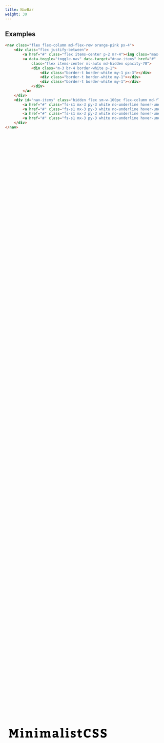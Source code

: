```yaml
---
title: NavBar
weight: 30
---
```


## Examples

```html
<nav class="flex flex-column md-flex-row orange-pink px-4">
    <div class="flex justify-between">
        <a href="#" class="flex items-center p-2 mr-4"><img class="max-h-l3 w-auto" src="/logo-light.svg" /></a>
        <a data-toggle="toggle-nav" data-target="#nav-items" href="#"
            class="flex items-center ml-auto md-hidden opacity-70">
            <div class="m-3 br-4 border-white p-1">
                <div class="border-t border-white my-1 px-3"></div>
                <div class="border-t border-white my-1"></div>
                <div class="border-t border-white my-1"></div>
            </div>
        </a>
    </div>
    <div id="nav-items" class="hidden flex sm-w-100pc flex-column md-flex md-flex-row md-justify-start items-center">
        <a href="#" class="fs-s1 mx-3 py-3 white no-underline hover-underline">Home</a>
        <a href="#" class="fs-s1 mx-3 py-3 white no-underline hover-underline">Features</a>
        <a href="#" class="fs-s1 mx-3 py-3 white no-underline hover-underline">Pricing</a>
        <a href="#" class="fs-s1 mx-3 py-3 white no-underline hover-underline">Contact</a>
    </div>
</nav>
```

<nav class="flex flex-column md-flex-row orange-pink px-4">
    <div class="flex justify-between">
        <a href="#" class="flex items-center p-2 mr-4">
            <svg class="grav-logo fill-slategray-lighter" style="width:100%; height:100%;" version="1.1" xmlns="http://www.w3.org/2000/svg" viewBox="0 0 704 140"><path d="M16.925,98l0-4.675l4.125-1.65l0-25.85l-4.125-1.65l0-4.675l14.19-0.275l8.25,18.315l8.635-18.04l13.2-0.275l0,4.95l-3.96,1.65l0,25.85l4.125,1.65l0,4.675l-16.39,0l0-4.675l4.29-1.65l0-20.68l-1.485,3.63l-6.215,12.925l-5.94,0.275l-6.325-13.035l-0.935-2.86l0,19.745l4.235,1.65l0,4.675l-15.675,0z M72.44805,59.225c0-3.135,2.255-4.95,4.73-4.95c2.86,0,4.62,1.485,4.62,4.95c0,3.245-2.365,5.005-4.62,5.005c-2.97,0-4.73-1.76-4.73-5.005z M81.68805,92.225l3.85,1.375l0,4.4l-16.5,0l0-4.4l4.4-1.375l0-17.875l-4.4-1.375l0-4.4l12.65-0.275l0,23.925z M104.5961,68.3l0.385,3.795s5.225-4.235,10.12-4.235c5.335,0,8.36,3.795,8.36,9.79l0,14.575l3.85,1.375l0,4.4l-15.125,0l0-4.4l3.025-1.375l0-13.09c0-2.53-1.43-4.4-3.74-4.4c-3.41,0-5.885,3.135-5.885,3.135l0,14.355l3.025,1.375l0,4.4l-15.675,0l0-4.4l4.4-1.375l0-17.875l-4.4-1.375l0-4.4z M137.84415,59.225c0-3.135,2.255-4.95,4.73-4.95c2.86,0,4.62,1.485,4.62,4.95c0,3.245-2.365,5.005-4.62,5.005c-2.97,0-4.73-1.76-4.73-5.005z M147.08415,92.225l3.85,1.375l0,4.4l-16.5,0l0-4.4l4.4-1.375l0-17.875l-4.4-1.375l0-4.4l12.65-0.275l0,23.925z M209.6472,93.6l0,4.4l-14.905,0l0-4.4l2.915-1.375l0-13.09c0-3.025-0.88-4.51-3.19-4.51c-3.575,0-6.105,2.86-6.105,2.86l0,14.74l2.86,1.375l0,4.4l-13.97,0l0-4.4l2.86-1.375l0-13.09c0-3.025-0.77-4.51-3.135-4.51c-3.575,0-6.16,2.86-6.16,2.86l0,14.74l2.915,1.375l0,4.4l-15.4,0l0-4.4l4.235-1.375l0-17.875l-4.18-1.375l0-4.4l11.495-0.275l0.385,3.905s4.785-4.455,9.625-4.455c3.905,0,6.325,1.815,7.59,4.73c0.935-0.935,5.06-4.73,9.955-4.73c5.775,0,8.47,3.74,8.47,9.9l0,14.575z M235.52525,98l-0.99-3.575s-4.235,4.125-8.91,4.125c-5.335,0-8.58-3.135-8.58-8.635c0-6.49,4.895-9.075,13.255-9.075l3.85,0l0-3.025c0-2.805-1.485-4.015-4.235-4.015c-2.805,0-4.84,0.825-4.84,0.825l-0.825,3.465l-4.95,0l-0.385-8.14s6.655-2.2,11.935-2.2c8.36,0,11.55,2.915,11.55,10.89l0,13.585l4.125,0.99l0,4.4z M234.15025,85.515l-3.135,0c-4.29,0-5.995,1.1-5.995,3.575c0,2.09,1.155,3.3,3.245,3.3c2.915,0,5.885-3.19,5.885-3.19l0-3.685z M265.5283,92.225l4.95,1.375l0,4.4l-17.655,0l0-4.4l4.4-1.375l0-30.91l-4.4-1.1l0-4.4l12.705-0.44l0,36.85z M279.91135,59.225c0-3.135,2.255-4.95,4.73-4.95c2.86,0,4.62,1.485,4.62,4.95c0,3.245-2.365,5.005-4.62,5.005c-2.97,0-4.73-1.76-4.73-5.005z M289.15135,92.225l3.85,1.375l0,4.4l-16.5,0l0-4.4l4.4-1.375l0-17.875l-4.4-1.375l0-4.4l12.65-0.275l0,23.925z M305.5144,88.375l0.44,3.575s1.925,0.55,4.62,0.55c3.025,0,4.51-0.935,4.51-2.695c0-4.51-14.685-2.86-14.685-12.65c0-6.875,5.5-9.405,11.33-9.405c4.95,0,10.23,1.65,10.23,1.65l-0.22,8.25l-4.675,0l-0.825-3.3s-1.595-0.55-3.795-0.55c-2.365,0-3.795,0.99-3.795,2.805c0,4.455,14.685,2.53,14.685,12.045c0,6.325-5.115,9.9-12.65,9.9c-5.225,0-10.12-1.21-10.12-1.21l0-8.965l4.95,0z M350.53245,90.96l1.98,4.18c-2.695,1.98-5.775,3.41-9.35,3.41c-6.325,0-8.14-4.4-8.14-10.725l0-12.65l-5.115,0l0-5.335l5.115-0.715l0-7.59l8.25-1.485l0,9.075l7.7,0l0,6.05l-7.7,0l0,12.1c0,3.52,0.605,4.95,2.915,4.95c1.485,0,3.63-0.88,4.345-1.265z M385.5955,71.6l-1.265-5.28s-2.585-0.88-6.16-0.88c-5.775,0-9.075,4.29-9.075,13.475c0,8.91,3.575,12.65,9.35,12.65c5.5,0,10.45-3.85,10.45-3.85l3.025,4.95s-5.775,5.995-14.41,5.995c-11.165,0-17.6-6.71-17.6-19.47c0-12.925,7.26-20.625,18.535-20.625c6.655,0,12.815,2.585,12.815,2.585l-0.275,10.45l-5.39,0z M406.41355,86.065l0.825,4.62s2.2,1.155,5.39,1.155c3.52,0,6.655-1.54,6.655-4.455c0-6.435-18.59-3.575-18.59-17.16c0-7.59,5.995-11.66,13.97-11.66c6.215,0,12.1,2.2,12.1,2.2l-0.275,10.01l-5.06,0l-1.375-4.675s-2.475-0.825-4.84-0.825c-3.905,0-5.83,1.705-5.83,3.905c0,6.38,18.535,3.85,18.535,16.775c0,8.25-6.38,12.76-14.85,12.76c-6.215,0-12.265-2.09-12.265-2.09l0-10.56l5.61,0z M443.5116,86.065l0.825,4.62s2.2,1.155,5.39,1.155c3.52,0,6.655-1.54,6.655-4.455c0-6.435-18.59-3.575-18.59-17.16c0-7.59,5.995-11.66,13.97-11.66c6.215,0,12.1,2.2,12.1,2.2l-0.275,10.01l-5.06,0l-1.375-4.675s-2.475-0.825-4.84-0.825c-3.905,0-5.83,1.705-5.83,3.905c0,6.38,18.535,3.85,18.535,16.775c0,8.25-6.38,12.76-14.85,12.76c-6.215,0-12.265-2.09-12.265-2.09l0-10.56l5.61,0z"/></svg>
        </a>
        <a data-toggle="toggle-nav" data-target="#nav-items" href="#"
            class="flex items-center ml-auto md-hidden opacity-70">
            <div class="m-3 br-4 border-white p-1">
                <div class="border-t border-white my-1 px-3"></div>
                <div class="border-t border-white my-1"></div>
                <div class="border-t border-white my-1"></div>
            </div>
        </a>
    </div>
    <div id="nav-items" class="hidden flex sm-w-100pc flex-column md-flex md-flex-row md-justify-start items-center">
        <a href="#" class="fs-s1 mx-3 py-3 white no-underline hover-underline">Home</a>
        <a href="#" class="fs-s1 mx-3 py-3 white no-underline hover-underline">Features</a>
        <a href="#" class="fs-s1 mx-3 py-3 white no-underline hover-underline">Pricing</a>
        <a href="#" class="fs-s1 mx-3 py-3 white no-underline hover-underline">Contact</a>
    </div>
</nav>

```html
<nav class="flex flex-column md-flex-row bg-gray-darkest px-4">
    <div class="flex justify-between">
        <a href="#" class="flex items-center p-2 mr-4"><img class="max-h-l3 w-auto" src="/logo-light.svg" /></a>
        <a data-toggle="toggle-nav" data-target="#nav-items" href="#"
            class="flex items-center ml-auto md-hidden opacity-70">
            <div class="m-3 br-4 border-gray-lighter p-1">
                <div class="border-t border-gray-lighter my-1 px-3"></div>
                <div class="border-t border-gray-lighter my-1"></div>
                <div class="border-t border-gray-lighter my-1"></div>
            </div>
        </a>
    </div>
    <div id="nav-items" class="hidden flex sm-w-100pc flex-column md-flex md-flex-row md-justify-start items-center">
        <a href="#" class="fs-s1 mx-3 py-3 gray-lighter no-underline hover-underline">Home</a>
        <a href="#" class="fs-s1 mx-3 py-3 gray-lighter no-underline hover-underline">Features</a>
        <a href="#" class="fs-s1 mx-3 py-3 gray-lighter no-underline hover-underline">Pricing</a>
        <a href="#" class="fs-s1 mx-3 py-3 gray-lighter no-underline hover-underline">Contact</a>
    </div>
</nav>
```

<nav class="flex flex-column md-flex-row bg-gray-darkest px-4">
    <div class="flex justify-between">
        <a href="#" class="flex items-center p-2 mr-4">
            <svg class="grav-logo fill-slategray-lighter" style="width:100%; height:100%;" version="1.1" xmlns="http://www.w3.org/2000/svg" viewBox="0 0 704 140"><path d="M16.925,98l0-4.675l4.125-1.65l0-25.85l-4.125-1.65l0-4.675l14.19-0.275l8.25,18.315l8.635-18.04l13.2-0.275l0,4.95l-3.96,1.65l0,25.85l4.125,1.65l0,4.675l-16.39,0l0-4.675l4.29-1.65l0-20.68l-1.485,3.63l-6.215,12.925l-5.94,0.275l-6.325-13.035l-0.935-2.86l0,19.745l4.235,1.65l0,4.675l-15.675,0z M72.44805,59.225c0-3.135,2.255-4.95,4.73-4.95c2.86,0,4.62,1.485,4.62,4.95c0,3.245-2.365,5.005-4.62,5.005c-2.97,0-4.73-1.76-4.73-5.005z M81.68805,92.225l3.85,1.375l0,4.4l-16.5,0l0-4.4l4.4-1.375l0-17.875l-4.4-1.375l0-4.4l12.65-0.275l0,23.925z M104.5961,68.3l0.385,3.795s5.225-4.235,10.12-4.235c5.335,0,8.36,3.795,8.36,9.79l0,14.575l3.85,1.375l0,4.4l-15.125,0l0-4.4l3.025-1.375l0-13.09c0-2.53-1.43-4.4-3.74-4.4c-3.41,0-5.885,3.135-5.885,3.135l0,14.355l3.025,1.375l0,4.4l-15.675,0l0-4.4l4.4-1.375l0-17.875l-4.4-1.375l0-4.4z M137.84415,59.225c0-3.135,2.255-4.95,4.73-4.95c2.86,0,4.62,1.485,4.62,4.95c0,3.245-2.365,5.005-4.62,5.005c-2.97,0-4.73-1.76-4.73-5.005z M147.08415,92.225l3.85,1.375l0,4.4l-16.5,0l0-4.4l4.4-1.375l0-17.875l-4.4-1.375l0-4.4l12.65-0.275l0,23.925z M209.6472,93.6l0,4.4l-14.905,0l0-4.4l2.915-1.375l0-13.09c0-3.025-0.88-4.51-3.19-4.51c-3.575,0-6.105,2.86-6.105,2.86l0,14.74l2.86,1.375l0,4.4l-13.97,0l0-4.4l2.86-1.375l0-13.09c0-3.025-0.77-4.51-3.135-4.51c-3.575,0-6.16,2.86-6.16,2.86l0,14.74l2.915,1.375l0,4.4l-15.4,0l0-4.4l4.235-1.375l0-17.875l-4.18-1.375l0-4.4l11.495-0.275l0.385,3.905s4.785-4.455,9.625-4.455c3.905,0,6.325,1.815,7.59,4.73c0.935-0.935,5.06-4.73,9.955-4.73c5.775,0,8.47,3.74,8.47,9.9l0,14.575z M235.52525,98l-0.99-3.575s-4.235,4.125-8.91,4.125c-5.335,0-8.58-3.135-8.58-8.635c0-6.49,4.895-9.075,13.255-9.075l3.85,0l0-3.025c0-2.805-1.485-4.015-4.235-4.015c-2.805,0-4.84,0.825-4.84,0.825l-0.825,3.465l-4.95,0l-0.385-8.14s6.655-2.2,11.935-2.2c8.36,0,11.55,2.915,11.55,10.89l0,13.585l4.125,0.99l0,4.4z M234.15025,85.515l-3.135,0c-4.29,0-5.995,1.1-5.995,3.575c0,2.09,1.155,3.3,3.245,3.3c2.915,0,5.885-3.19,5.885-3.19l0-3.685z M265.5283,92.225l4.95,1.375l0,4.4l-17.655,0l0-4.4l4.4-1.375l0-30.91l-4.4-1.1l0-4.4l12.705-0.44l0,36.85z M279.91135,59.225c0-3.135,2.255-4.95,4.73-4.95c2.86,0,4.62,1.485,4.62,4.95c0,3.245-2.365,5.005-4.62,5.005c-2.97,0-4.73-1.76-4.73-5.005z M289.15135,92.225l3.85,1.375l0,4.4l-16.5,0l0-4.4l4.4-1.375l0-17.875l-4.4-1.375l0-4.4l12.65-0.275l0,23.925z M305.5144,88.375l0.44,3.575s1.925,0.55,4.62,0.55c3.025,0,4.51-0.935,4.51-2.695c0-4.51-14.685-2.86-14.685-12.65c0-6.875,5.5-9.405,11.33-9.405c4.95,0,10.23,1.65,10.23,1.65l-0.22,8.25l-4.675,0l-0.825-3.3s-1.595-0.55-3.795-0.55c-2.365,0-3.795,0.99-3.795,2.805c0,4.455,14.685,2.53,14.685,12.045c0,6.325-5.115,9.9-12.65,9.9c-5.225,0-10.12-1.21-10.12-1.21l0-8.965l4.95,0z M350.53245,90.96l1.98,4.18c-2.695,1.98-5.775,3.41-9.35,3.41c-6.325,0-8.14-4.4-8.14-10.725l0-12.65l-5.115,0l0-5.335l5.115-0.715l0-7.59l8.25-1.485l0,9.075l7.7,0l0,6.05l-7.7,0l0,12.1c0,3.52,0.605,4.95,2.915,4.95c1.485,0,3.63-0.88,4.345-1.265z M385.5955,71.6l-1.265-5.28s-2.585-0.88-6.16-0.88c-5.775,0-9.075,4.29-9.075,13.475c0,8.91,3.575,12.65,9.35,12.65c5.5,0,10.45-3.85,10.45-3.85l3.025,4.95s-5.775,5.995-14.41,5.995c-11.165,0-17.6-6.71-17.6-19.47c0-12.925,7.26-20.625,18.535-20.625c6.655,0,12.815,2.585,12.815,2.585l-0.275,10.45l-5.39,0z M406.41355,86.065l0.825,4.62s2.2,1.155,5.39,1.155c3.52,0,6.655-1.54,6.655-4.455c0-6.435-18.59-3.575-18.59-17.16c0-7.59,5.995-11.66,13.97-11.66c6.215,0,12.1,2.2,12.1,2.2l-0.275,10.01l-5.06,0l-1.375-4.675s-2.475-0.825-4.84-0.825c-3.905,0-5.83,1.705-5.83,3.905c0,6.38,18.535,3.85,18.535,16.775c0,8.25-6.38,12.76-14.85,12.76c-6.215,0-12.265-2.09-12.265-2.09l0-10.56l5.61,0z M443.5116,86.065l0.825,4.62s2.2,1.155,5.39,1.155c3.52,0,6.655-1.54,6.655-4.455c0-6.435-18.59-3.575-18.59-17.16c0-7.59,5.995-11.66,13.97-11.66c6.215,0,12.1,2.2,12.1,2.2l-0.275,10.01l-5.06,0l-1.375-4.675s-2.475-0.825-4.84-0.825c-3.905,0-5.83,1.705-5.83,3.905c0,6.38,18.535,3.85,18.535,16.775c0,8.25-6.38,12.76-14.85,12.76c-6.215,0-12.265-2.09-12.265-2.09l0-10.56l5.61,0z"/></svg>
        </a>
        <a data-toggle="toggle-nav" data-target="#nav-items" href="#"
            class="flex items-center ml-auto md-hidden opacity-70">
            <div class="m-3 br-4 border-gray-lighter p-1">
                <div class="border-t border-gray-lighter my-1 px-3"></div>
                <div class="border-t border-gray-lighter my-1"></div>
                <div class="border-t border-gray-lighter my-1"></div>
            </div>
        </a>
    </div>
    <div id="nav-items" class="hidden flex sm-w-100pc flex-column md-flex md-flex-row md-justify-start items-center">
        <a href="#" class="fs-s1 mx-3 py-3 gray-lighter no-underline hover-underline">Home</a>
        <a href="#" class="fs-s1 mx-3 py-3 gray-lighter no-underline hover-underline">Features</a>
        <a href="#" class="fs-s1 mx-3 py-3 gray-lighter no-underline hover-underline">Pricing</a>
        <a href="#" class="fs-s1 mx-3 py-3 gray-lighter no-underline hover-underline">Contact</a>
    </div>
</nav>

```html
<nav class="flex flex-column md-flex-row bg-gray-lighter px-4">
    <div class="flex justify-between">
        <a href="#" class="flex items-center p-2 mr-4"><img class="max-h-l3 w-auto" src="/logo-dark.svg" /></a>
        <a data-toggle="toggle-nav" data-target="#nav-items" href="#"
            class="flex items-center ml-auto md-hidden opacity-70">
            <div class="m-3 br-4 border-gray-darkest p-1">
                <div class="border-t border-gray-darkest my-1 px-3"></div>
                <div class="border-t border-gray-darkest my-1"></div>
                <div class="border-t border-gray-darkest my-1"></div>
            </div>
        </a>
    </div>
    <div id="nav-items" class="hidden flex sm-w-100pc flex-column md-flex md-flex-row md-justify-start items-center">
        <a href="#" class="fs-s1 mx-3 py-3 gray-darkest no-underline hover-underline">Home</a>
        <a href="#" class="fs-s1 mx-3 py-3 gray-darkest no-underline hover-underline">Features</a>
        <a href="#" class="fs-s1 mx-3 py-3 gray-darkest no-underline hover-underline">Pricing</a>
        <a href="#" class="fs-s1 mx-3 py-3 gray-darkest no-underline hover-underline">Contact</a>
    </div>
</nav>
```

<nav class="flex flex-column md-flex-row bg-gray-lighter px-4">
    <div class="flex justify-between">
        <a href="#" class="flex items-center p-2 mr-4">
            <svg class="grav-logo fill-slategray-dark" style="width:100%; height:100%;" version="1.1" xmlns="http://www.w3.org/2000/svg" viewBox="0 0 704 140"><path d="M16.925,98l0-4.675l4.125-1.65l0-25.85l-4.125-1.65l0-4.675l14.19-0.275l8.25,18.315l8.635-18.04l13.2-0.275l0,4.95l-3.96,1.65l0,25.85l4.125,1.65l0,4.675l-16.39,0l0-4.675l4.29-1.65l0-20.68l-1.485,3.63l-6.215,12.925l-5.94,0.275l-6.325-13.035l-0.935-2.86l0,19.745l4.235,1.65l0,4.675l-15.675,0z M72.44805,59.225c0-3.135,2.255-4.95,4.73-4.95c2.86,0,4.62,1.485,4.62,4.95c0,3.245-2.365,5.005-4.62,5.005c-2.97,0-4.73-1.76-4.73-5.005z M81.68805,92.225l3.85,1.375l0,4.4l-16.5,0l0-4.4l4.4-1.375l0-17.875l-4.4-1.375l0-4.4l12.65-0.275l0,23.925z M104.5961,68.3l0.385,3.795s5.225-4.235,10.12-4.235c5.335,0,8.36,3.795,8.36,9.79l0,14.575l3.85,1.375l0,4.4l-15.125,0l0-4.4l3.025-1.375l0-13.09c0-2.53-1.43-4.4-3.74-4.4c-3.41,0-5.885,3.135-5.885,3.135l0,14.355l3.025,1.375l0,4.4l-15.675,0l0-4.4l4.4-1.375l0-17.875l-4.4-1.375l0-4.4z M137.84415,59.225c0-3.135,2.255-4.95,4.73-4.95c2.86,0,4.62,1.485,4.62,4.95c0,3.245-2.365,5.005-4.62,5.005c-2.97,0-4.73-1.76-4.73-5.005z M147.08415,92.225l3.85,1.375l0,4.4l-16.5,0l0-4.4l4.4-1.375l0-17.875l-4.4-1.375l0-4.4l12.65-0.275l0,23.925z M209.6472,93.6l0,4.4l-14.905,0l0-4.4l2.915-1.375l0-13.09c0-3.025-0.88-4.51-3.19-4.51c-3.575,0-6.105,2.86-6.105,2.86l0,14.74l2.86,1.375l0,4.4l-13.97,0l0-4.4l2.86-1.375l0-13.09c0-3.025-0.77-4.51-3.135-4.51c-3.575,0-6.16,2.86-6.16,2.86l0,14.74l2.915,1.375l0,4.4l-15.4,0l0-4.4l4.235-1.375l0-17.875l-4.18-1.375l0-4.4l11.495-0.275l0.385,3.905s4.785-4.455,9.625-4.455c3.905,0,6.325,1.815,7.59,4.73c0.935-0.935,5.06-4.73,9.955-4.73c5.775,0,8.47,3.74,8.47,9.9l0,14.575z M235.52525,98l-0.99-3.575s-4.235,4.125-8.91,4.125c-5.335,0-8.58-3.135-8.58-8.635c0-6.49,4.895-9.075,13.255-9.075l3.85,0l0-3.025c0-2.805-1.485-4.015-4.235-4.015c-2.805,0-4.84,0.825-4.84,0.825l-0.825,3.465l-4.95,0l-0.385-8.14s6.655-2.2,11.935-2.2c8.36,0,11.55,2.915,11.55,10.89l0,13.585l4.125,0.99l0,4.4z M234.15025,85.515l-3.135,0c-4.29,0-5.995,1.1-5.995,3.575c0,2.09,1.155,3.3,3.245,3.3c2.915,0,5.885-3.19,5.885-3.19l0-3.685z M265.5283,92.225l4.95,1.375l0,4.4l-17.655,0l0-4.4l4.4-1.375l0-30.91l-4.4-1.1l0-4.4l12.705-0.44l0,36.85z M279.91135,59.225c0-3.135,2.255-4.95,4.73-4.95c2.86,0,4.62,1.485,4.62,4.95c0,3.245-2.365,5.005-4.62,5.005c-2.97,0-4.73-1.76-4.73-5.005z M289.15135,92.225l3.85,1.375l0,4.4l-16.5,0l0-4.4l4.4-1.375l0-17.875l-4.4-1.375l0-4.4l12.65-0.275l0,23.925z M305.5144,88.375l0.44,3.575s1.925,0.55,4.62,0.55c3.025,0,4.51-0.935,4.51-2.695c0-4.51-14.685-2.86-14.685-12.65c0-6.875,5.5-9.405,11.33-9.405c4.95,0,10.23,1.65,10.23,1.65l-0.22,8.25l-4.675,0l-0.825-3.3s-1.595-0.55-3.795-0.55c-2.365,0-3.795,0.99-3.795,2.805c0,4.455,14.685,2.53,14.685,12.045c0,6.325-5.115,9.9-12.65,9.9c-5.225,0-10.12-1.21-10.12-1.21l0-8.965l4.95,0z M350.53245,90.96l1.98,4.18c-2.695,1.98-5.775,3.41-9.35,3.41c-6.325,0-8.14-4.4-8.14-10.725l0-12.65l-5.115,0l0-5.335l5.115-0.715l0-7.59l8.25-1.485l0,9.075l7.7,0l0,6.05l-7.7,0l0,12.1c0,3.52,0.605,4.95,2.915,4.95c1.485,0,3.63-0.88,4.345-1.265z M385.5955,71.6l-1.265-5.28s-2.585-0.88-6.16-0.88c-5.775,0-9.075,4.29-9.075,13.475c0,8.91,3.575,12.65,9.35,12.65c5.5,0,10.45-3.85,10.45-3.85l3.025,4.95s-5.775,5.995-14.41,5.995c-11.165,0-17.6-6.71-17.6-19.47c0-12.925,7.26-20.625,18.535-20.625c6.655,0,12.815,2.585,12.815,2.585l-0.275,10.45l-5.39,0z M406.41355,86.065l0.825,4.62s2.2,1.155,5.39,1.155c3.52,0,6.655-1.54,6.655-4.455c0-6.435-18.59-3.575-18.59-17.16c0-7.59,5.995-11.66,13.97-11.66c6.215,0,12.1,2.2,12.1,2.2l-0.275,10.01l-5.06,0l-1.375-4.675s-2.475-0.825-4.84-0.825c-3.905,0-5.83,1.705-5.83,3.905c0,6.38,18.535,3.85,18.535,16.775c0,8.25-6.38,12.76-14.85,12.76c-6.215,0-12.265-2.09-12.265-2.09l0-10.56l5.61,0z M443.5116,86.065l0.825,4.62s2.2,1.155,5.39,1.155c3.52,0,6.655-1.54,6.655-4.455c0-6.435-18.59-3.575-18.59-17.16c0-7.59,5.995-11.66,13.97-11.66c6.215,0,12.1,2.2,12.1,2.2l-0.275,10.01l-5.06,0l-1.375-4.675s-2.475-0.825-4.84-0.825c-3.905,0-5.83,1.705-5.83,3.905c0,6.38,18.535,3.85,18.535,16.775c0,8.25-6.38,12.76-14.85,12.76c-6.215,0-12.265-2.09-12.265-2.09l0-10.56l5.61,0z"/></svg>
        </a>
        <a data-toggle="toggle-nav" data-target="#nav-items" href="#"
            class="flex items-center ml-auto md-hidden opacity-70">
            <div class="m-3 br-4 border-gray-darkest p-1">
                <div class="border-t border-gray-darkest my-1 px-3"></div>
                <div class="border-t border-gray-darkest my-1"></div>
                <div class="border-t border-gray-darkest my-1"></div>
            </div>
        </a>
    </div>
    <div id="nav-items" class="hidden flex sm-w-100pc flex-column md-flex md-flex-row md-justify-start items-center">
        <a href="#" class="fs-s1 mx-3 py-3 gray-darkest no-underline hover-underline">Home</a>
        <a href="#" class="fs-s1 mx-3 py-3 gray-darkest no-underline hover-underline">Features</a>
        <a href="#" class="fs-s1 mx-3 py-3 gray-darkest no-underline hover-underline">Pricing</a>
        <a href="#" class="fs-s1 mx-3 py-3 gray-darkest no-underline hover-underline">Contact</a>
    </div>
</nav>